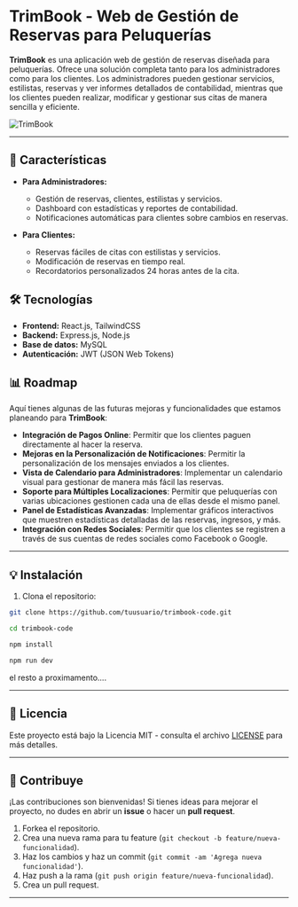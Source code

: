 # TrimBook - Web de Gestión de Reservas para Peluquerías

**TrimBook** es una aplicación web de gestión de reservas diseñada para peluquerías. Ofrece una solución completa tanto para los administradores como para los clientes. Los administradores pueden gestionar servicios, estilistas, reservas y ver informes detallados de contabilidad, mientras que los clientes pueden realizar, modificar y gestionar sus citas de manera sencilla y eficiente.

![TrimBook](https://via.placeholder.com/1200x600?text=Logo+TrimBook) 

---

## 🚀 Características

- **Para Administradores:**
  - Gestión de reservas, clientes, estilistas y servicios.
  - Dashboard con estadísticas y reportes de contabilidad.
  - Notificaciones automáticas para clientes sobre cambios en reservas.
  
- **Para Clientes:**
  - Reservas fáciles de citas con estilistas y servicios.
  - Modificación de reservas en tiempo real.
  - Recordatorios personalizados 24 horas antes de la cita.

## 🛠️ Tecnologías

- **Frontend:** React.js, TailwindCSS
- **Backend:** Express.js, Node.js
- **Base de datos:** MySQL
- **Autenticación:** JWT (JSON Web Tokens)

## 📊 Roadmap

Aquí tienes algunas de las futuras mejoras y funcionalidades que estamos planeando para **TrimBook**:

- **Integración de Pagos Online**: Permitir que los clientes paguen directamente al hacer la reserva.
- **Mejoras en la Personalización de Notificaciones**: Permitir la personalización de los mensajes enviados a los clientes.
- **Vista de Calendario para Administradores**: Implementar un calendario visual para gestionar de manera más fácil las reservas.
- **Soporte para Múltiples Localizaciones**: Permitir que peluquerías con varias ubicaciones gestionen cada una de ellas desde el mismo panel.
- **Panel de Estadísticas Avanzadas**: Implementar gráficos interactivos que muestren estadísticas detalladas de las reservas, ingresos, y más.
- **Integración con Redes Sociales**: Permitir que los clientes se registren a través de sus cuentas de redes sociales como Facebook o Google.

---

## 💡 Instalación

1. Clona el repositorio:

```bash
git clone https://github.com/tuusuario/trimbook-code.git
```

```bash
cd trimbook-code
```

```bash
npm install
```

```bash
npm run dev
```

el resto a proximamento....

---

## 📝 Licencia

Este proyecto está bajo la Licencia MIT - consulta el archivo [LICENSE](LICENSE) para más detalles.

---

## 🤝 Contribuye

¡Las contribuciones son bienvenidas! Si tienes ideas para mejorar el proyecto, no dudes en abrir un **issue** o hacer un **pull request**.

1. Forkea el repositorio.
2. Crea una nueva rama para tu feature (`git checkout -b feature/nueva-funcionalidad`).
3. Haz los cambios y haz un commit (`git commit -am 'Agrega nueva funcionalidad'`).
4. Haz push a la rama (`git push origin feature/nueva-funcionalidad`).
5. Crea un pull request.

---



